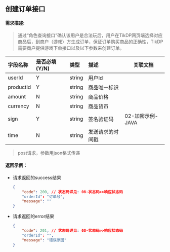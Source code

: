 <h2>创建订单接口</h2>

#### 需求描述:

> 通过“角色查询接口”确认该用户是合法玩后，用户在TikDP网页端选择对应商品后，到商户（游戏）方生成订单，保证订单购买商品的正确性，TikDP需要商户提供游戏下单接口以及以下参数来创建订单。

| 字段名称  | 是否必填(Y/N) | 类型   | 描述             | 关联文档         |
| :-------- | :------------ | :----- | :--------------- | ---------------- |
| userId    | Y             | string | 用户Id           |                  |
| productId | Y             | string | 商品唯一标识     |                  |
| amount    | N             | string | 商品价格         |                  |
| currency  | N             | string | 商品货币         |                  |
| sign      | Y             | string | 签名验证码       | 02-加密示例-JAVA |
| time      | N             | string | 发送请求的时间戳 |                  |

> post请求，参数用json格式传递

<h4>返回示例：</h4>

* 请求返回的success结果

  ```json
  {
      "code": 200, // 状态码详见: 08-状态码>>响应状态码
      "orderId": "订单号",
      "message": ""
  }
  ```

  

* 请求返回的error结果

  ```json
  {
      "code": 201, // 状态码详见: 08-状态码>>响应状态码
      "orderId": "",
      "message": "错误原因"
  }
  ```

